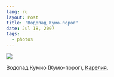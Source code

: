 ```yaml
---
lang: ru
layout: Post
title: 'Водопад Кумо-порог'
date: Jul 18, 2007
tags:
  - photos
---
```


![](photo://Sapegin_Artem_20D_2007-07-11_397-9741)

Водопад Кумио (Кумо-порог), [Карелия](http://morning.photos/albums/kalevala/).
